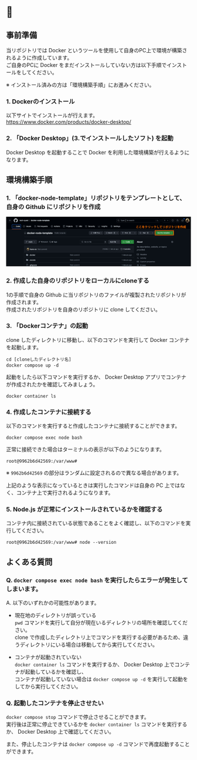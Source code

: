 # 🐳

## 事前準備

当リポジトリでは Docker というツールを使用して自身のPC上で環境が構築されるように作成しています。  
ご自身のPCに Docker をまだインストールしていない方は以下手順でインストールをしてください。　　

※ インストール済みの方は「環境構築手順」にお進みください。

### 1. Dockerのインストール

以下サイトでインストールが行えます。  
https://www.docker.com/products/docker-desktop/

### 2. 「Docker Desktop」(3.でインストールしたソフト) を起動

Docker Desktop を起動することで Docker を利用した環境構築が行えるようになります。

## 環境構築手順

### 1. 「docker-node-template」リポジトリをテンプレートとして、自身の Github にリポジトリを作成

<img src="./.docs/images/image1.png" alt="">

### 2. 作成した自身のリポジトリをローカルにcloneする

1の手順で自身の Github に当リポジトリのファイルが複製されたリポジトリが作成されます。  
作成されたリポジトリを自身のリポジトリに clone してください。

### 3. 「Dockerコンテナ」の起動

clone したディレクトリに移動し、以下のコマンドを実行して Docker コンテナを起動します。

```
cd [cloneしたディレクトリ名]
docker compose up -d
```

起動をしたら以下コマンドを実行するか、 Docker Desktop アプリでコンテナが作成されたかを確認してみましょう。

```
docker container ls
```

### 4. 作成したコンテナに接続する
以下のコマンドを実行すると作成したコンテナに接続することができます。

```
docker compose exec node bash
```

正常に接続できた場合はターミナルの表示が以下のようになります。

```
root@9962b6d42569:/var/www#
```
※ `9962b6d42569` の部分はランダムに設定されるので異なる場合があります。

上記のような表示になっているときは実行したコマンドは自身の PC 上ではなく、コンテナ上で実行されるようになります。

### 5. Node.js が正常にインストールされているかを確認する

コンテナ内に接続されている状態であることをよく確認し、以下のコマンドを実行してください。

```
root@9962b6d42569:/var/www# node --version
```

## よくある質問

### Q. `docker compose exec node bash` を実行したらエラーが発生してしまいます。

A. 以下のいずれかの可能性があります。

- 現在地のディレクトリが誤っている<br />
`pwd` コマンドを実行して自分が現在いるディレクトリの場所を確認してください。<br />
clone で作成したディレクトリ上でコマンドを実行する必要があるため、違うディレクトリにいる場合は移動してから実行してください。


- コンテナが起動されていない<br />
`docker container ls` コマンドを実行するか、 Docker Desktop 上でコンテナが起動しているかを確認し、<br />
コンテナが起動していない場合は `docker compose up -d` を実行して起動をしてから実行してください。

### Q. 起動したコンテナを停止させたい
`docker compose stop` コマンドで停止させることができます。<br />
実行後は正常に停止できているかを `docker container ls` コマンドを実行するか、 Docker Desktop 上で確認してください。

また、停止したコンテナは `docker compose up -d` コマンドで再度起動することができます。
